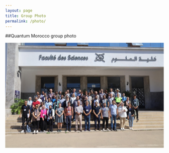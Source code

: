 ```yaml
---
layout: page
title: Group Photo
permalink: /photo/
---
```


##Quantum Morocco group photo

![Quantum Morocco group photo](/docs/group_photo.jpeg "Quantum Morocco group photo")
